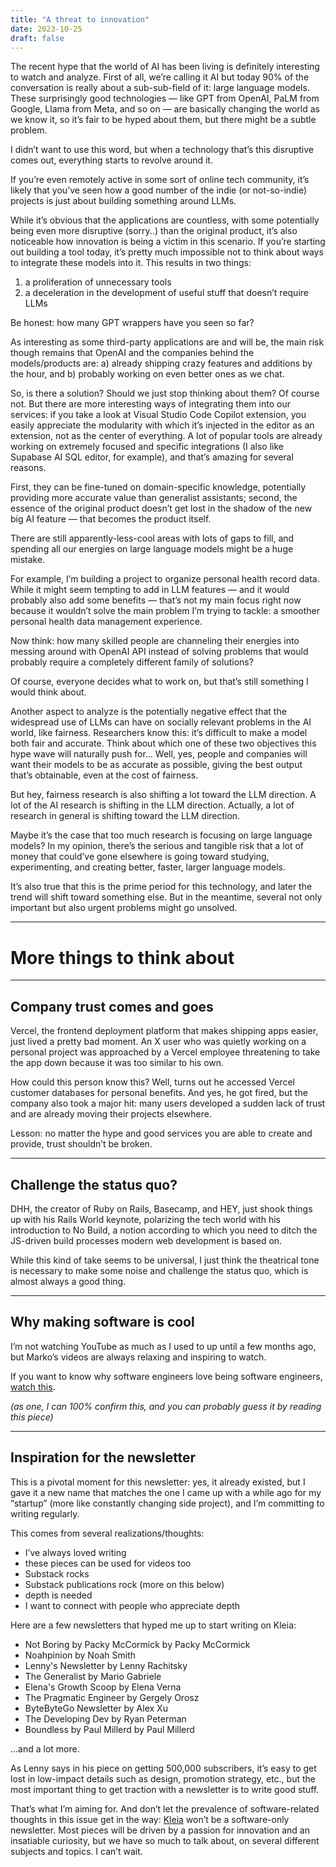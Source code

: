 ```yaml
---
title: "A threat to innovation"
date: 2023-10-25
draft: false
---
```


The recent hype that the world of AI has been living is definitely interesting to watch and analyze. First of all, we’re calling it AI but today 90% of the conversation is really about a sub-sub-field of it: large language models. These surprisingly good technologies — like GPT from OpenAI, PaLM from Google, Llama from Meta, and so on — are basically changing the world as we know it, so it’s fair to be hyped about them, but there might be a subtle problem.

I didn’t want to use this word, but when a technology that’s this disruptive comes out, everything starts to revolve around it.

If you’re even remotely active in some sort of online tech community, it’s likely that you’ve seen how a good number of the indie (or not-so-indie) projects is just about building something around LLMs.

While it’s obvious that the applications are countless, with some potentially being even more disruptive (sorry..) than the original product, it’s also noticeable how innovation is being a victim in this scenario. If you’re starting out building a tool today, it’s pretty much impossible not to think about ways to integrate these models into it. This results in two things:

1. a proliferation of unnecessary tools
2. a deceleration in the development of useful stuff that doesn’t require LLMs

Be honest: how many GPT wrappers have you seen so far?

As interesting as some third-party applications are and will be, the main risk though remains that OpenAI and the companies behind the models/products are: a) already shipping crazy features and additions by the hour, and b) probably working on even better ones as we chat.

So, is there a solution? Should we just stop thinking about them? Of course not. But there are more interesting ways of integrating them into our services: if you take a look at Visual Studio Code Copilot extension, you easily appreciate the modularity with which it’s injected in the editor as an extension, not as the center of everything. A lot of popular tools are already working on extremely focused and specific integrations (I also like Supabase AI SQL editor, for example), and that’s amazing for several reasons.

First, they can be fine-tuned on domain-specific knowledge, potentially providing more accurate value than generalist assistants; second, the essence of the original product doesn’t get lost in the shadow of the new big AI feature — that becomes the product itself.

There are still apparently-less-cool areas with lots of gaps to fill, and spending all our energies on large language models might be a huge mistake.

For example, I’m building a project to organize personal health record data. While it might seem tempting to add in LLM features — and it would probably also add some benefits — that’s not my main focus right now because it wouldn’t solve the main problem I’m trying to tackle: a smoother personal health data management experience.

Now think: how many skilled people are channeling their energies into messing around with OpenAI API instead of solving problems that would probably require a completely different family of solutions?

Of course, everyone decides what to work on, but that’s still something I would think about.

Another aspect to analyze is the potentially negative effect that the widespread use of LLMs can have on socially relevant problems in the AI world, like fairness. Researchers know this: it’s difficult to make a model both fair and accurate. Think about which one of these two objectives this hype wave will naturally push for… Well, yes, people and companies will want their models to be as accurate as possible, giving the best output that’s obtainable, even at the cost of fairness.

But hey, fairness research is also shifting a lot toward the LLM direction. A lot of the AI research is shifting in the LLM direction. Actually, a lot of research in general is shifting toward the LLM direction.

Maybe it’s the case that too much research is focusing on large language models? In my opinion, there’s the serious and tangible risk that a lot of money that could’ve gone elsewhere is going toward studying, experimenting, and creating better, faster, larger language models.

It’s also true that this is the prime period for this technology, and later the trend will shift toward something else. But in the meantime, several not only important but also urgent problems might go unsolved.

---

# More things to think about

---

## Company trust comes and goes

Vercel, the frontend deployment platform that makes shipping apps easier, just lived a pretty bad moment. An X user who was quietly working on a personal project was approached by a Vercel employee threatening to take the app down because it was too similar to his own.

How could this person know this? Well, turns out he accessed Vercel customer databases for personal benefits. And yes, he got fired, but the company also took a major hit: many users developed a sudden lack of trust and are already moving their projects elsewhere.

Lesson: no matter the hype and good services you are able to create and provide, trust shouldn’t be broken.

---

## Challenge the status quo?

DHH, the creator of Ruby on Rails, Basecamp, and HEY, just shook things up with his Rails World keynote, polarizing the tech world with his introduction to No Build, a notion according to which you need to ditch the JS-driven build processes modern web development is based on.

While this kind of take seems to be universal, I just think the theatrical tone is necessary to make some noise and challenge the status quo, which is almost always a good thing.

---

## Why making software is cool

I’m not watching YouTube as much as I used to up until a few months ago, but Marko’s videos are always relaxing and inspiring to watch.

If you want to know why software engineers love being software engineers, [watch this](https://youtu.be/EDj-Xo8AlSU).

_(as one, I can 100% confirm this, and you can probably guess it by reading this piece)_

---

## Inspiration for the newsletter

This is a pivotal moment for this newsletter: yes, it already existed, but I gave it a new name that matches the one I came up with a while ago for my “startup” (more like constantly changing side project), and I’m committing to writing regularly.

This comes from several realizations/thoughts:

- I’ve always loved writing
- these pieces can be used for videos too
- Substack rocks
- Substack publications rock (more on this below)
- depth is needed
- I want to connect with people who appreciate depth

Here are a few newsletters that hyped me up to start writing on Kleia:

- Not Boring by Packy McCormick by Packy McCormick
- Noahpinion by Noah Smith
- Lenny's Newsletter by Lenny Rachitsky
- The Generalist by Mario Gabriele
- Elena's Growth Scoop by Elena Verna
- The Pragmatic Engineer by Gergely Orosz
- ByteByteGo Newsletter by Alex Xu
- The Developing Dev by Ryan Peterman
- Boundless by Paul Millerd by Paul Millerd

…and a lot more.

As Lenny says in his piece on getting 500,000 subscribers, it’s easy to get lost in low-impact details such as design, promotion strategy, etc., but the most important thing to get traction with a newsletter is to write good stuff.

That’s what I’m aiming for. And don’t let the prevalence of software-related thoughts in this issue get in the way: [Kleia](https://kleia.substack.com) won’t be a software-only newsletter. Most pieces will be driven by a passion for innovation and an insatiable curiosity, but we have so much to talk about, on several different subjects and topics. I can’t wait.
